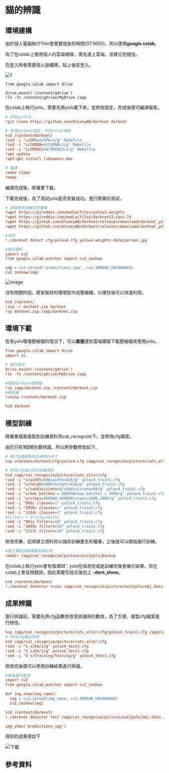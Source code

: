 # 貓的辨識

## 環境建構
由於個人電腦執行Yolo會需要很長的時間(GTX650)，所以使用**google colab**。

為了在colab上使用個人的雲端硬碟，需先連上雲端，並建立短捷徑。

在登入時會需要個人授權碼，貼上後並登入。

![1](https://user-images.githubusercontent.com/64704410/131439125-305f2b0c-1150-467b-9560-95be40da0a92.png)
```
from google.colab import drive

drive.mount('/content/gdrive')
!ln -fs /content/gdrive/MyDrive /app
```

在colab上執行yolo，需要先將yolo載下來，並修改設定，完成後便可編譯檔案。

```ini
# 抓取yolov4
!git clone https://github.com/AlexeyAB/darknet darknet

# 修改Darknet設定，符合Colab環境
%cd /content/darknet/
!sed -i "s/GPU=0/GPU=1/g" Makefile
!sed -i "s/CUDNN=0/CUDNN=1/g" Makefile
!sed -i "s/OPENCV=0/OPENCV=1/g" Makefile
!apt update
!apt-get install libopencv-dev

# 編譯
!make clean
!make
```
編譯完成後，將權重下載。

下載完成後，為了測試yolo是否安裝成功，進行簡單的測試。
```ini
# 抓取預先訓練完的權重
!wget https://pjreddie.com/media/files/yolov3.weights
!wget https://pjreddie.com/media/files/darknet53.conv.74
!wget https://github.com/AlexeyAB/darknet/releases/download/darknet_yolo_v3_optimal/yolov4.weights
!wget https://github.com/AlexeyAB/darknet/releases/download/darknet_yolo_v3_optimal/yolov4.conv.137

#測試
!./darknet detect cfg/yolov4.cfg yolov4.weights data/person.jpg

#展示圖片
import cv2
from google.colab.patches import cv2_imshow

img = cv2.imread("predictions.jpg", cv2.IMREAD_UNCHANGED)
cv2_imshow(img)
```
![image](https://user-images.githubusercontent.com/64704410/131439805-76bcf2ec-132c-4ad1-b7ed-c32c3a5215c0.png)

沒有問題的話，將安裝好的環境製作成壓縮檔，以便往後可以快速利用。
```ini
%cd /content/
!zip -r darknet.zip darknet
!cp darknet.zip /app/darknet.zip
```

## 環境下載
在有yolo環境壓縮檔的情況下，可以**直接**連到雲端硬碟下載壓縮檔來使用yolo。
```ini
from google.colab import drive
import os

# 製作捷徑
drive.mount('/content/gdrive')
!ln -fs /content/gdrive/MyDrive /app

#複製darknet壓縮檔
!cp /app/darknet.zip /content/darknet.zip
#解壓縮
!unzip /content/darknet.zip

%cd darknet
```

## 模型訓練
將權重檔案複製到訓練資料夾cat_recognize下，並修改cfg檔案。

由於只有**1**個類別要辨識，所以將參數修改如下。
```ini
# 將cfg檔複製到訓練資料夾下
%cp /content/darknet/cfg/yolov4.cfg /app/cat_recognize/picture/cats_alter/cfg/yolov4_train1.cfg

# 修改cfg檔以符合訓練資料
%cd /app/cat_recognize/picture/cats_alter/cfg
!sed -i "s/width=608/width=416/g" yolov4_train1.cfg
!sed -i "s/height=608/height=416/g" yolov4_train1.cfg
!sed -i "s/subdivisions=8/subdivisions=64/g" yolov4_train1.cfg
!sed -i "s/max_batches = 500500/max_batches = 2000/g" yolov4_train1.cfg #batches = classes*2000
!sed -i "s/steps=400000,450000/steps=1600,1800/g" yolov4_train1.cfg
!sed -i "968c classes=1" yolov4_train1.cfg 
!sed -i "1056c classes=1" yolov4_train1.cfg 
!sed -i "1144c classes=1" yolov4_train1.cfg
#filters = 3*(classes+5)
!sed -i "961c filters=18" yolov4_train1.cfg
!sed -i "1049c filters=18" yolov4_train1.cfg
!sed -i "1137c filters=18" yolov4_train1.cfg
```
修改完畢，記得建立資料夾以儲存訓練產生的權重，之後就可以開始進行訓練。
```ini
#建立儲存訓練權重的資料夾
!mkdir /app/cat_recognize/picture/out2yolo/backup
```
在colab上執行yolo會有個*錯誤*：yolo在偵測完或是訓練完後會展示結果，但在colab上會呈現錯誤，因此需要在程式後加上 **-dont_show**。
```ini
%cd /content/darknet/
!./darknet detector train /app/cat_recognize/picture/out2yolo/obj.data /app/cat_recognize/picture/cats_alter/cfg/yolov4_train1.cfg yolov4.conv.137 -dont_show
```
## 成果辨識
進行辨識前，需要先將cfg函數修改至辨識用的數值，為了方便，複製cfg檔案進行修改。
```ini
%cp /app/cat_recognize/picture/cats_alter/cfg/yolov4_train1.cfg /app/cat_recognize/picture/cats_alter/cfg/yolov4_test1.cfg
# 修改cfg檔以偵測
%cd /app/cat_recognize/picture/cats_alter/cfg
!sed -i "1 s/64/1/g" yolov4_test1.cfg
!sed -i "2 s/64/1/g" yolov4_test1.cfg
!sed -i "4 s/Training/Testing/g" yolov4_test1.cfg
```
修改完後便可以使用訓練結果進行辨識。
```ini
#單張圖片檢測
import cv2
from google.colab.patches import cv2_imshow

def img_show(img_name):
  img = cv2.imread(img_name, cv2.IMREAD_UNCHANGED)
  cv2_imshow(img)

%cd /content/darknet/
!./darknet detector test /app/cat_recognize/picture/out2yolo/obj.data /app/cat_recognize/picture/cats_alter/cfg/yolov4_test1.cfg /content/gdrive/MyDrive/cat_recognize/picture/out2yolo/backup/yolov4_train1_last.weights /app/cat_recognize/picture/cats/pexels-meruyert-gonullu-7317607.jpg > /content/gdrive/MyDrive/cat_recognize/picture/result/result.txt -dont_show

img_show('predictions.jpg')
```
得到的成果便如下

![下載](https://user-images.githubusercontent.com/64704410/131528212-b17881e0-0700-4934-8441-8b0bf71484ae.jpg)

## 參考資料
